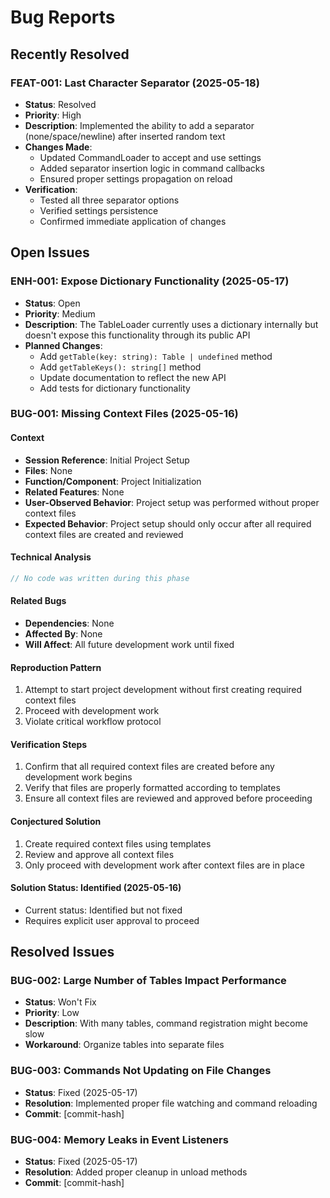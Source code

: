 # Bug Reports

## Recently Resolved

### FEAT-001: Last Character Separator (2025-05-18)
- **Status**: Resolved
- **Priority**: High
- **Description**: Implemented the ability to add a separator (none/space/newline) after inserted random text
- **Changes Made**:
  - Updated CommandLoader to accept and use settings
  - Added separator insertion logic in command callbacks
  - Ensured proper settings propagation on reload
- **Verification**:
  - Tested all three separator options
  - Verified settings persistence
  - Confirmed immediate application of changes

## Open Issues

### ENH-001: Expose Dictionary Functionality (2025-05-17)
- **Status**: Open
- **Priority**: Medium
- **Description**: The TableLoader currently uses a dictionary internally but doesn't expose this functionality through its public API
- **Planned Changes**:
  - Add `getTable(key: string): Table | undefined` method
  - Add `getTableKeys(): string[]` method
  - Update documentation to reflect the new API
  - Add tests for dictionary functionality

### BUG-001: Missing Context Files (2025-05-16)

#### Context
- **Session Reference**: Initial Project Setup
- **Files**: None
- **Function/Component**: Project Initialization
- **Related Features**: None
- **User-Observed Behavior**: Project setup was performed without proper context files
- **Expected Behavior**: Project setup should only occur after all required context files are created and reviewed

#### Technical Analysis
```typescript
// No code was written during this phase
```

#### Related Bugs
- **Dependencies**: None
- **Affected By**: None
- **Will Affect**: All future development work until fixed

#### Reproduction Pattern
1. Attempt to start project development without first creating required context files
2. Proceed with development work
3. Violate critical workflow protocol

#### Verification Steps
1. Confirm that all required context files are created before any development work begins
2. Verify that files are properly formatted according to templates
3. Ensure all context files are reviewed and approved before proceeding

#### Conjectured Solution
1. Create required context files using templates
2. Review and approve all context files
3. Only proceed with development work after context files are in place

#### Solution Status: Identified (2025-05-16)
- Current status: Identified but not fixed
- Requires explicit user approval to proceed

## Resolved Issues

### BUG-002: Large Number of Tables Impact Performance
- **Status**: Won't Fix
- **Priority**: Low
- **Description**: With many tables, command registration might become slow
- **Workaround**: Organize tables into separate files

### BUG-003: Commands Not Updating on File Changes
- **Status**: Fixed (2025-05-17)
- **Resolution**: Implemented proper file watching and command reloading
- **Commit**: [commit-hash]

### BUG-004: Memory Leaks in Event Listeners
- **Status**: Fixed (2025-05-17)
- **Resolution**: Added proper cleanup in unload methods
- **Commit**: [commit-hash]